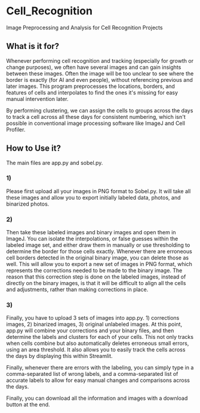 # Cell_Recognition
Image Preprocessing and Analysis for Cell Recognition Projects

## What is it for?
Whenever performing cell recognition and tracking (especially for growth or change purposes), we often have several images and can gain insights between these images. Often the image will be too unclear to see where the border is exactly (for AI and even people), without referencing previous and later images. This program preprocesses the locations, borders, and features of cells and interpolates to find the ones it's missing for easy manual intervention later. 

By performing clustering, we can assign the cells to groups across the days to track a cell across all these days for consistent numbering, which isn't possible in conventional image processing software like ImageJ and Cell Profiler. 

## How to Use it?
The main files are app.py and sobel.py. 

### 1) 
Please first upload all your images in PNG format to Sobel.py. It will take all these images and allow you to export initially labeled data, photos, and binarized photos. 

### 2) 
Then take these labeled images and binary images and open them in ImageJ. You can isolate the interpolations, or false guesses within the labeled image set, and either draw them in manually or use thresholding to determine the border for those cells exactly. Whenever there are erroneous cell borders detected in the original binary image, you can delete those as well. This will allow you to export a new set of images in PNG format, which represents the corrections needed to be made to the binary image. The reason that this correction step is done on the labeled images, instead of directly on the binary images, is that it will be difficult to align all the cells and adjustments, rather than making corrections in place. 

### 3) 
Finally, you have to upload 3 sets of images into app.py. 1) corrections images, 2) binarized images, 3) original unlabeled images. At this point, app.py will combine your corrections and your binary files, and then determine the labels and clusters for each of your cells. This not only tracks when cells combine but also automatically deletes erroneous small errors, using an area threshold. It also allows you to easily track the cells across the days by displaying this within Streamlit. 

Finally, whenever there are errors with the labeling, you can simply type in a comma-separated list of wrong labels, and a comma-separated list of accurate labels to allow for easy manual changes and comparisons across the days. 


Finally, you can download all the information and images with a download button at the end. 
